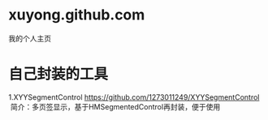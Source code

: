 # xuyong.github.com
我的个人主页

# 自己封装的工具

1.XYYSegmentControl https://github.com/1273011249/XYYSegmentControl
  简介：多页签显示，基于HMSegmentedControl再封装，便于使用
